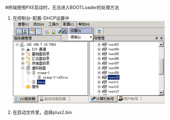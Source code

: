 #终端使用PXE启动时，无法进入BOOTLoader的处理方法
1. 在控制台-配置-DHCP设置中
![](/assets/111-1.png)





2. 在启动文件里，选择plus2.bin